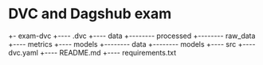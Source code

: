 # DVC and Dagshub exam
      
+- exam-dvc
+---- .dvc
+---- data
+-------- processed
+-------- raw_data
+---- metrics
+---- models
+-------- data
+-------- models
+---- src
+---- dvc.yaml
+---- README.md
+---- requirements.txt

